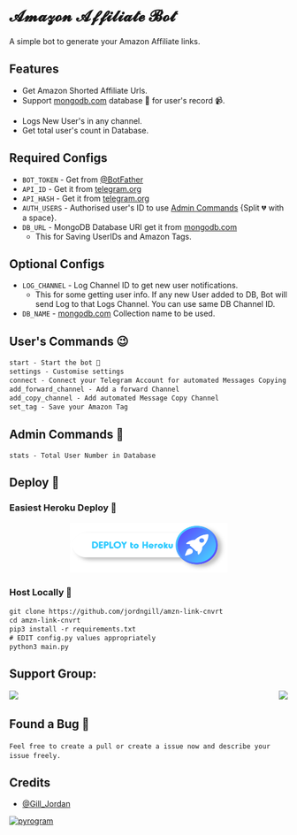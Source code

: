 # 𝓐𝓶𝓪𝔃𝓸𝓷 𝓐𝓯𝓯𝓲𝓵𝓲𝓪𝓽𝓮 𝓑𝓸𝓽

A simple bot to generate your Amazon Affiliate links.

## Features
 - Get Amazon Shorted Affiliate Urls.
 - Support [mongodb.com](https://mongodb.com) database 📁 for user's record 📹.<p align="center">
 - Logs New User's in any channel.
 - Get total user's count in Database. 

## Required Configs
 - `BOT_TOKEN` - Get from [@BotFather](https://t.me/BotFather)
 - `API_ID` - Get it from [telegram.org](https://my.telegram.org/auth)
 - `API_HASH` - Get it from [telegram.org](https://my.telegram.org/auth)
 - `AUTH_USERS` - Authorised user's ID to use [Admin Commands](https://github.com/jordngill/amzn-link-cnvrt#admin-commands) {Split 💔 with a space}.
 - `DB_URL` - MongoDB Database URI get it from [mongodb.com](https://mongodb.com)
	- This for Saving UserIDs and Amazon Tags.

## Optional Configs
 - `LOG_CHANNEL` - Log Channel ID to get new user notifications.
	- This for some getting user info. If any new User added to DB, Bot will send Log to that Logs Channel. You can use same DB Channel ID.
- `DB_NAME` - [mongodb.com](https://mongodb.com) Collection name to be used.

## User's Commands 😉

```
start - Start the bot 🥲
settings - Customise settings
connect - Connect your Telegram Account for automated Messages Copying
add_forward_channel - Add a forward Channel
add_copy_channel - Add automated Message Copy Channel
set_tag - Save your Amazon Tag
```

## Admin Commands 🤫

```
stats - Total User Number in Database
```

## Deploy 🚀

### Easiest Heroku Deploy 🤭

<p align="center">
    <a href="https://heroku.com/deploy?template=https://github.com/jordngill/amzn-link-cnvrt">
    <img src="assets/herokudeploy.svg" alt="herokudeploy-01" border="0" height="90" width="285"></a>
</p>

### Host Locally 🤕

```shell
git clone https://github.com/jordngill/amzn-link-cnvrt
cd amzn-link-cnvrt
pip3 install -r requirements.txt
# EDIT config.py values appropriately
python3 main.py
```

## Support Group:

<div style="display: flex; justify-content: space-between;"><a href="https://t.me/MovieGrade"><img src="https://img.shields.io/badge/Telegram-Updates%20Channel-blue.svg?logo=telegram"></a><a href="https://t.me/Gill_Jordan"><img src="https://img.shields.io/badge/Telegram-Support%20Group-blue.svg?logo=telegram"></a></div>

## Found a Bug 🐛

```Feel free to create a pull or create a issue now and describe your issue freely.```

## Credits
 - [@Gill_Jordan](https://github.com/jordngill)

<a href="https://pyrogram.org"><img src="https://i.ibb.co/SVLD5k8/Document-1222546317.png" alt="pyrogram" border="0"></a>
